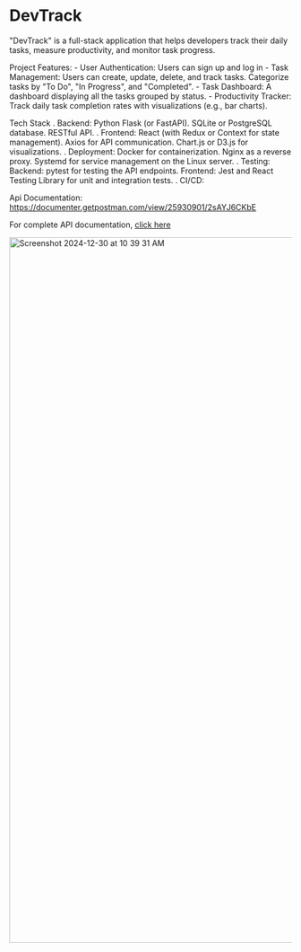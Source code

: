 # DevTrack

"DevTrack" is a full-stack application that helps developers track their daily tasks, measure productivity, and monitor task progress.

Project Features:
 - User Authentication:
  Users can sign up and log in
 - Task Management:
  Users can create, update, delete, and track tasks.
  Categorize tasks by "To Do", "In Progress", and "Completed".
 - Task Dashboard:
   A dashboard displaying all the tasks grouped by status.
 - Productivity Tracker:
  Track daily task completion rates with visualizations (e.g., bar charts).

Tech Stack
 . Backend:
Python Flask (or FastAPI).
SQLite or PostgreSQL database.
RESTful API.
 . Frontend:
React (with Redux or Context for state management).
Axios for API communication.
Chart.js or D3.js for visualizations.
 . Deployment:
Docker for containerization.
Nginx as a reverse proxy.
Systemd for service management on the Linux server.
 . Testing:
Backend: pytest for testing the API endpoints.
Frontend: Jest and React Testing Library for unit and integration tests.
 . CI/CD:



Api Documentation:
https://documenter.getpostman.com/view/25930901/2sAYJ6CKbE

For complete API documentation, [click here](https://documenter.getpostman.com/view/25930901/2sAYJ6CKbE)


<img width="1257" alt="Screenshot 2024-12-30 at 10 39 31 AM" src="https://github.com/user-attachments/assets/a7503aeb-db52-443a-a5f4-8302c6e7c538" />
